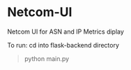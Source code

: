 # Netcom-UI
Netcom UI for ASN and IP Metrics diplay

To run:
cd into flask-backend directory
> python main.py
